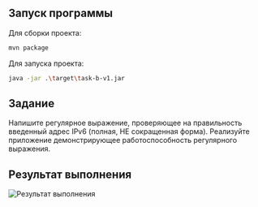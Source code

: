 ## Запуск программы

Для сборки проекта:

```sh
mvn package
```

Для запуска проекта:

```sh
java -jar .\target\task-b-v1.jar
```

## Задание
Напишите регулярное выражение, проверяющее на правильность введенный адрес IPv6 (полная, НЕ сокращенная форма). Реализуйте приложение демонстрирующее работоспособность регулярного выражения.

## Результат выполнения

![Результат выполнения](https://github.com/StudentRoman/java-course/assets/143340583/ab481562-534c-46d5-aa06-3aac47b90dea)
